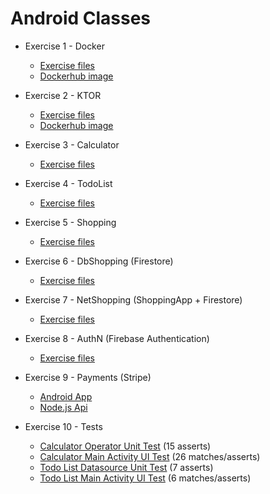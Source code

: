# Android Classes

- Exercise 1 - Docker

  - [Exercise files](./ex1-docker/)
  - [Dockerhub image](https://hub.docker.com/r/ushka1/android-class-exercise-1)

- Exercise 2 - KTOR

  - [Exercise files](./ex2-ktor/)
  - [Dockerhub image](https://hub.docker.com/r/ushka1/android-class-exercise2-ktor)

- Exercise 3 - Calculator

  - [Exercise files](./ex3-calculator/Calculator/)

- Exercise 4 - TodoList

  - [Exercise files](./ex4-todo-list/TodoList/)

- Exercise 5 - Shopping

  - [Exercise files](./ex5-shopping/Shopping/)

- Exercise 6 - DbShopping (Firestore)

  - [Exercise files](./ex6-db-shopping/DbShopping/)

- Exercise 7 - NetShopping (ShoppingApp + Firestore)

  - [Exercise files](./ex7-net-shopping/NetShopping/)

- Exercise 8 - AuthN (Firebase Authentication)

  - [Exercise files](./ex8-authn/AuthN/)

- Exercise 9 - Payments (Stripe)

  - [Android App](./ex9-payments/Payments/)
  - [Node.js Api](./ex9-payments/Api/)

- Exercise 10 - Tests

  - [Calculator Operator Unit Test](./ex3-calculator/Calculator/app/src/test/java/com/example/calculator/OperatorUnitTest.kt) (15 asserts)
  - [Calculator Main Activity UI Test](./ex3-calculator/Calculator/app/src/androidTest/java/com/example/calculator/MainActivityUITest.kt) (26 matches/asserts)
  - [Todo List Datasource Unit Test](./ex4-todo-list/TodoList/app/src/test/java/com/example/todolist/TaskDatasourceUnitTest.kt) (7 asserts)
  - [Todo List Main Activity UI Test](./ex4-todo-list/TodoList/app/src/androidTest/java/com/example/todolist/MainActivityUITest.kt) (6 matches/asserts)

